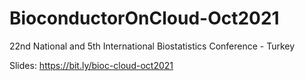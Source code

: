 # BioconductorOnCloud-Oct2021
22nd National and 5th International Biostatistics Conference - Turkey


Slides: https://bit.ly/bioc-cloud-oct2021
